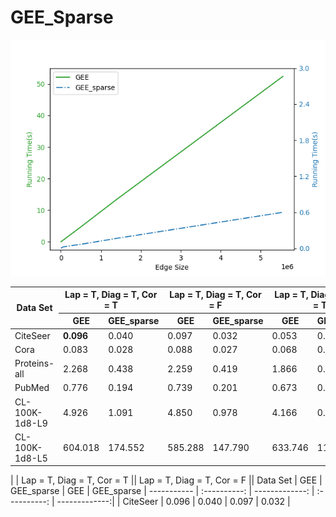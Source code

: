# GEE_Sparse

![Preview Image](https://github.com/xihan-qin/GEE_Sparse/blob/main/GEE_vs_GEE_sparse.png)


<table>
<thead>
  <tr>
    <th rowspan="2">Data Set</th>
    <th colspan="2">Lap = T, Diag = T, Cor = T</th>
    <th colspan="2">Lap = T, Diag = T, Cor = F</th>
    <th colspan="2">Lap = T, Diag = F, Cor = T</th>
    <th colspan="2">Lap = T, Diag = F, Cor = F</th>
  </tr>
  <tr>
    <th>GEE</th>
    <th>GEE_sparse</th>
    <th>GEE</th>
    <th>GEE_sparse</th>
    <th>GEE</th>
    <th>GEE_sparse</th>
    <th>GEE</th>
    <th>GEE_sparse</th>
  </tr>
</thead>
<tbody>
  <tr>
    <td>CiteSeer</td>
    <td><strong>0.096</strong></td>
    <td>0.040</td>
    <td>0.097</td>
    <td>0.032</td>
    <td>0.053</td>
    <td>0.032</td>
    <td>0.051</td>
    <td>0.030</td>
  </tr>
  <tr>
    <td>Cora</td>
    <td>0.083</td>
    <td>0.028</td>
    <td>0.088</td>
    <td>0.027</td>
    <td>0.068</td>
    <td>0.033</td>
    <td>0.068</td>
    <td>0.026</td>
  </tr>
  <tr>
    <td>Proteins-all</td>
    <td>2.268</td>
    <td>0.438</td>
    <td>2.259</td>
    <td>0.419</td>
    <td>1.866</td>
    <td>0.391</td>
    <td>1.846</td>
    <td>0.478</td>
  </tr>
  <tr>
    <td>PubMed</td>
    <td>0.776</td>
    <td>0.194</td>
    <td>0.739</td>
    <td>0.201</td>
    <td>0.673</td>
    <td>0.208</td>
    <td>0.560</td>
    <td>0.199</td>
  </tr>
  <tr>
    <td>CL-100K-1d8-L9</td>
    <td>4.926</td>
    <td>1.091</td>
    <td>4.850</td>
    <td>0.978</td>
    <td>4.166</td>
    <td>0.992</td>
    <td>3.823</td>
    <td>1.095</td>
  </tr>
  <tr>
    <td>CL-100K-1d8-L5</td>
    <td>604.018</td>
    <td>174.552</td>
    <td>585.288</td>
    <td>147.790</td>
    <td>633.746</td>
    <td>118.705</td>
    <td>571.360</td>
    <td>123.691</td>
  </tr>
</tbody>
</table>

|             | Lap = T, Diag = T, Cor = T   || Lap = T, Diag = T, Cor = F   ||
Data Set      |     GEE      |   GEE_sparse   |     GEE      |   GEE_sparse   |
  ----------- | :----------: | -------------: | :----------: |  -------------:|
| CiteSeer    |     0.096    |      0.040     |     0.097    |      0.032     |



